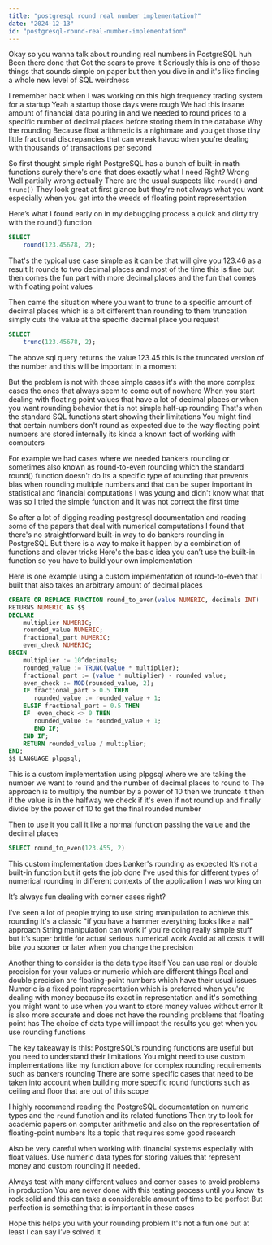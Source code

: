 ```yaml
---
title: "postgresql round real number implementation?"
date: "2024-12-13"
id: "postgresql-round-real-number-implementation"
---
```


Okay so you wanna talk about rounding real numbers in PostgreSQL huh Been there done that Got the scars to prove it Seriously this is one of those things that sounds simple on paper but then you dive in and it's like finding a whole new level of SQL weirdness

I remember back when I was working on this high frequency trading system for a startup Yeah a startup those days were rough We had this insane amount of financial data pouring in and we needed to round prices to a specific number of decimal places before storing them in the database Why the rounding Because float arithmetic is a nightmare and you get those tiny little fractional discrepancies that can wreak havoc when you're dealing with thousands of transactions per second

So first thought simple right PostgreSQL has a bunch of built-in math functions surely there's one that does exactly what I need Right? Wrong Well partially wrong actually There are the usual suspects like `round()` and `trunc()` They look great at first glance but they're not always what you want especially when you get into the weeds of floating point representation

Here’s what I found early on in my debugging process a quick and dirty try with the round() function

```sql
SELECT
    round(123.45678, 2);
```

That's the typical use case simple as it can be that will give you 123.46 as a result It rounds to two decimal places and most of the time this is fine but then comes the fun part with more decimal places and the fun that comes with floating point values

Then came the situation where you want to trunc to a specific amount of decimal places which is a bit different than rounding to them truncation simply cuts the value at the specific decimal place you request

```sql
SELECT
    trunc(123.45678, 2);
```

The above sql query returns the value 123.45 this is the truncated version of the number and this will be important in a moment

But the problem is not with those simple cases it's with the more complex cases the ones that always seem to come out of nowhere When you start dealing with floating point values that have a lot of decimal places or when you want rounding behavior that is not simple half-up rounding That's when the standard SQL functions start showing their limitations You might find that certain numbers don't round as expected due to the way floating point numbers are stored internally its kinda a known fact of working with computers

For example we had cases where we needed bankers rounding or sometimes also known as round-to-even rounding which the standard round() function doesn't do Its a specific type of rounding that prevents bias when rounding multiple numbers and that can be super important in statistical and financial computations I was young and didn't know what that was so I tried the simple function and it was not correct the first time

So after a lot of digging reading postgresql documentation and reading some of the papers that deal with numerical computations I found that there's no straightforward built-in way to do bankers rounding in PostgreSQL But there is a way to make it happen by a combination of functions and clever tricks Here's the basic idea you can’t use the built-in function so you have to build your own implementation

Here is one example using a custom implementation of round-to-even that I built that also takes an arbitrary amount of decimal places

```sql
CREATE OR REPLACE FUNCTION round_to_even(value NUMERIC, decimals INT)
RETURNS NUMERIC AS $$
DECLARE
    multiplier NUMERIC;
    rounded_value NUMERIC;
    fractional_part NUMERIC;
    even_check NUMERIC;
BEGIN
    multiplier := 10^decimals;
    rounded_value := TRUNC(value * multiplier);
    fractional_part := (value * multiplier) - rounded_value;
    even_check := MOD(rounded_value, 2);
    IF fractional_part > 0.5 THEN
       rounded_value := rounded_value + 1;
    ELSIF fractional_part = 0.5 THEN
    IF  even_check <> 0 THEN
       rounded_value := rounded_value + 1;
       END IF;
    END IF;
    RETURN rounded_value / multiplier;
END;
$$ LANGUAGE plpgsql;
```
This is a custom implementation using plpgsql where we are taking the number we want to round and the number of decimal places to round to The approach is to multiply the number by a power of 10 then we truncate it then if the value is in the halfway we check if it's even if not round up and finally divide by the power of 10 to get the final rounded number

Then to use it you call it like a normal function passing the value and the decimal places

```sql
SELECT round_to_even(123.455, 2)
```

This custom implementation does banker's rounding as expected It’s not a built-in function but it gets the job done I've used this for different types of numerical rounding in different contexts of the application I was working on

It’s always fun dealing with corner cases right?

I’ve seen a lot of people trying to use string manipulation to achieve this rounding It's a classic "if you have a hammer everything looks like a nail" approach String manipulation can work if you're doing really simple stuff but it’s super brittle for actual serious numerical work Avoid at all costs it will bite you sooner or later when you change the precision

Another thing to consider is the data type itself You can use real or double precision for your values or numeric which are different things Real and double precision are floating-point numbers which have their usual issues Numeric is a fixed point representation which is preferred when you're dealing with money because its exact in representation and it's something you might want to use when you want to store money values without error It is also more accurate and does not have the rounding problems that floating point has The choice of data type will impact the results you get when you use rounding functions

The key takeaway is this: PostgreSQL's rounding functions are useful but you need to understand their limitations You might need to use custom implementations like my function above for complex rounding requirements such as bankers rounding There are some specific cases that need to be taken into account when building more specific round functions such as ceiling and floor that are out of this scope

I highly recommend reading the PostgreSQL documentation on numeric types and the `round` function and its related functions Then try to look for academic papers on computer arithmetic and also on the representation of floating-point numbers Its a topic that requires some good research

Also be very careful when working with financial systems especially with float values. Use numeric data types for storing values that represent money and custom rounding if needed.

Always test with many different values and corner cases to avoid problems in production You are never done with this testing process until you know its rock solid and this can take a considerable amount of time to be perfect But perfection is something that is important in these cases

Hope this helps you with your rounding problem It's not a fun one but at least I can say I’ve solved it
